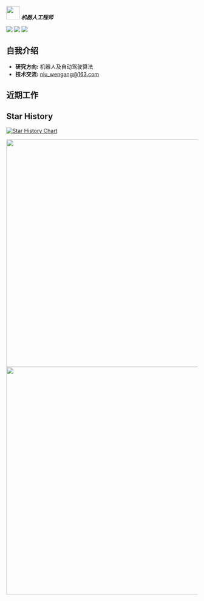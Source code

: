   <img src="https://user-images.githubusercontent.com/5679180/79618120-0daffb80-80be-11ea-819e-d2b0fa904d07.gif" width="35px"> ***机器人工程师***  


[![](https://img.shields.io/badge/Bilibili-robotics%E6%B8%AF-brightgreen)](https://space.bilibili.com/356146260)
[![](https://img.shields.io/badge/CSDN%E5%8D%9A%E5%AE%A2-robotics%E6%B8%AF-brightgreen)](https://blog.csdn.net/weixin_37684239?type=blog)
![](https://visitor-badge.laobi.icu/badge?page_id=niuwengang.visitor-badge)

## 自我介绍
+ **研究方向:** 机器人及自动驾驶算法
+ **技术交流:** niu_wengang@163.com

## 近期工作

## Star History

[![Star History Chart](https://api.star-history.com/svg?repos=niuwengang/SimpleRoadMap,niuwengang/AlkaidQuadrotor&type=Date)](https://star-history.com/#niuwengang/SimpleRoadMap&niuwengang/AlkaidQuadrotor&Date)






  <img src="https://starchart.cc/niuwengang/AlkaidQuadrotor.svg"  width = "600px"    />        

  <img src="https://github-readme-activity-graph.vercel.app/graph?username=niuwengang"  width = "600px"    />        
  
